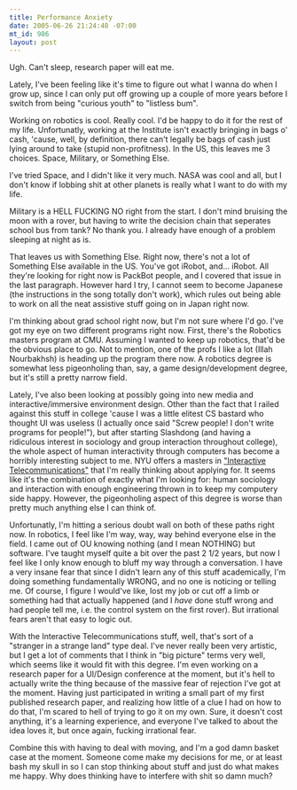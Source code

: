 ```yaml
--- 
title: Performance Anxiety
date: 2005-06-26 21:24:48 -07:00
mt_id: 986
layout: post
---
```

Ugh. Can't sleep, research paper will eat me.

Lately, I've been feeling like it's time to figure out what I wanna do when I grow up, since I can only put off growing up a couple of more years before I switch from being "curious youth" to "listless bum". 

Working on robotics is cool. Really cool. I'd be happy to do it for the rest of my life. Unfortunatly, working at the Institute isn't exactly bringing in bags o' cash, 'cause, well, by definition, there can't legally be bags of cash just lying around to take (stupid non-profitness). In the US, this leaves me 3 choices. Space, Military, or Something Else. 

I've tried Space, and I didn't like it very much. NASA was cool and all, but I don't know if lobbing shit at other planets is really what I want to do with my life.

Military is a HELL FUCKING NO right from the start. I don't mind bruising the moon with a rover, but having to write the decision chain that seperates school bus from tank? No thank you. I already have enough of a problem sleeping at night as is.

That leaves us with Something Else. Right now, there's not a lot of Something Else available in the US. You've got iRobot, and... iRobot. All they're looking for right now is PackBot people, and I covered that issue in the last paragraph. However hard I try, I cannot seem to become Japanese (the instructions in the song totally don't work), which rules out being able to work on all the neat assistive stuff going on in Japan right now. 

I'm thinking about grad school right now, but I'm not sure where I'd go. I've got my eye on two different programs right now. First, there's the Robotics masters program at CMU. Assuming I wanted to keep up robotics, that'd be the obvious place to go. Not to mention, one of the profs I like a lot (Illah Nourbakhsh) is heading up the program there now. A robotics degree is somewhat less pigeonholing than, say, a game design/development degree, but it's still a pretty narrow field.

Lately, I've also been looking at possibly going into new media and interactive/immersive environment design. Other than the fact that I railed against this stuff in college 'cause I was a little elitest CS bastard who thought UI was useless (I actually once said "Screw people! I don't write programs for people!"), but after starting Slashdong (and having a ridiculous interest in sociology and group interaction throughout college), the whole aspect of human interactivity through computers has become a horribly interesting subject to me. NYU offers a masters in <A HREF='http://itp.tisch.nyu.edu/page/home'>"Interactive Telecommunications"</A> that I'm really thinking about applying for. It seems like it's the combination of exactly what I'm looking for: human sociology and interaction with enough engineering thrown in to keep my computery side happy. However, the pigeonholing aspect of this degree is worse than pretty much anything else I can think of.

Unfortunatly, I'm hitting a serious doubt wall on both of these paths right now. In robotics, I feel like I'm way, way, way behind everyone else in the field. I came out of OU knowing nothing (and I mean NOTHING) but software. I've taught myself quite a bit over the past 2 1/2 years, but now I feel like I only know enough to bluff my way through a conversation. I have a very insane fear that since I didn't learn any of this stuff academically, I'm doing something fundamentally WRONG, and no one is noticing or telling me. Of course, I figure I would've like, lost my job or cut off a limb or something had that actually happened (and I *have* done stuff wrong and had people tell me, i.e. the control system on the first rover). But irrational fears aren't that easy to logic out.

With the Interactive Telecommunications stuff, well, that's sort of a "stranger in a strange land" type deal. I've never really been very artistic, but I get a lot of comments that I think in "big picture" terms very well, which seems like it would fit with this degree. I'm even working on a research paper for a UI/Design conference at the moment, but it's hell to actually write the thing because of the massive fear of rejection I've got at the moment. Having just participated in writing a small part of my first published research paper, and realizing how little of a clue I had on how to do that, I'm scared to hell of trying to go it on my own. Sure, it doesn't cost anything, it's a learning experience, and everyone I've talked to about the idea loves it, but once again, fucking irrational fear.

Combine this with having to deal with moving, and I'm a god damn basket case at the moment. Someone come make my decisions for me, or at least bash my skull in so I can stop thinking about stuff and just do what makes me happy. Why does thinking have to interfere with shit so damn much?
